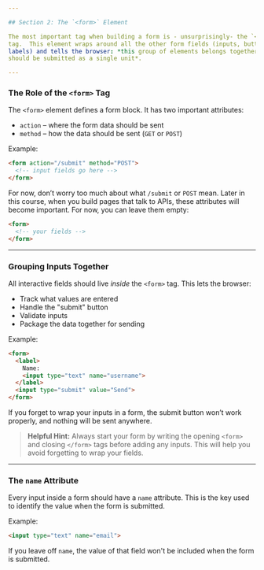 ```yaml
---

## Section 2: The `<form>` Element

The most important tag when building a form is - unsurprisingly- the `<form>`
tag.  This element wraps around all the other form fields (inputs, buttons,
labels) and tells the browser: *this group of elements belongs together and
should be submitted as a single unit*.

---
```


### The Role of the `<form>` Tag

The `<form>` element defines a form block. It has two important attributes:

* `action` – where the form data should be sent
* `method` – how the data should be sent (`GET` or `POST`)

Example:

```html
<form action="/submit" method="POST">
  <!-- input fields go here -->
</form>
```

For now, don’t worry too much about what `/submit` or `POST` mean. Later in this
course, when you build pages that talk to APIs, these attributes will become
important. For now, you can leave them empty:

```html
<form>
  <!-- your fields -->
</form>
```

---

### Grouping Inputs Together

All interactive fields should live *inside* the `<form>` tag. This lets the
browser:

* Track what values are entered
* Handle the "submit" button
* Validate inputs
* Package the data together for sending

Example:

```html
<form>
  <label>
    Name:
    <input type="text" name="username">
  </label>
  <input type="submit" value="Send">
</form>
```

If you forget to wrap your inputs in a form, the submit button won’t work
properly, and nothing will be sent anywhere.

> **Helpful Hint:**
> Always start your form by writing the opening `<form>` and closing `</form>`
> tags before adding any inputs. This will help you avoid forgetting to wrap
> your fields.

---

### The `name` Attribute

Every input inside a form should have a `name` attribute. This is the key used
to identify the value when the form is submitted.

Example:

```html
<input type="text" name="email">
```

If you leave off `name`, the value of that field won't be included when the form
is submitted.

